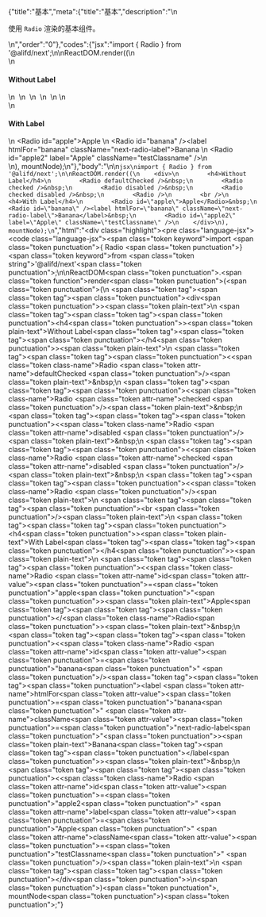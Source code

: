 {"title":"基本","meta":{"title":"基本","description":"\n<p>使用 <code>Radio</code> 渲染的基本组件。</p>\n","order":"0"},"codes":{"jsx":"import { Radio } from '@alifd/next';\n\nReactDOM.render((\n    <div>\n        <h4>Without Label</h4>\n        <Radio defaultChecked />&nbsp;\n        <Radio checked />&nbsp;\n        <Radio disabled />&nbsp;\n        <Radio checked disabled />&nbsp;\n        <Radio />\n        <br />\n        <h4>With Label</h4>\n        <Radio id=\"apple\">Apple</Radio>&nbsp;\n        <Radio id=\"banana\" /><label htmlFor=\"banana\" className=\"next-radio-label\">Banana</label>&nbsp;\n        <Radio id=\"apple2\" label=\"Apple\" className=\"testClassname\" />\n    </div>\n), mountNode);\n"},"body":"\n\n````jsx\nimport { Radio } from '@alifd/next';\n\nReactDOM.render((\n    <div>\n        <h4>Without Label</h4>\n        <Radio defaultChecked />&nbsp;\n        <Radio checked />&nbsp;\n        <Radio disabled />&nbsp;\n        <Radio checked disabled />&nbsp;\n        <Radio />\n        <br />\n        <h4>With Label</h4>\n        <Radio id=\"apple\">Apple</Radio>&nbsp;\n        <Radio id=\"banana\" /><label htmlFor=\"banana\" className=\"next-radio-label\">Banana</label>&nbsp;\n        <Radio id=\"apple2\" label=\"Apple\" className=\"testClassname\" />\n    </div>\n), mountNode);\n````","html":"<script>(function(){\"use strict\";\n\nvar _next = require(\"@alifd/next\");\n\nReactDOM.render(React.createElement(\n    \"div\",\n    null,\n    React.createElement(\n        \"h4\",\n        null,\n        \"Without Label\"\n    ),\n    React.createElement(_next.Radio, { defaultChecked: true }),\n    \"\\xA0\",\n    React.createElement(_next.Radio, { checked: true }),\n    \"\\xA0\",\n    React.createElement(_next.Radio, { disabled: true }),\n    \"\\xA0\",\n    React.createElement(_next.Radio, { checked: true, disabled: true }),\n    \"\\xA0\",\n    React.createElement(_next.Radio, null),\n    React.createElement(\"br\", null),\n    React.createElement(\n        \"h4\",\n        null,\n        \"With Label\"\n    ),\n    React.createElement(\n        _next.Radio,\n        { id: \"apple\" },\n        \"Apple\"\n    ),\n    \"\\xA0\",\n    React.createElement(_next.Radio, { id: \"banana\" }),\n    React.createElement(\n        \"label\",\n        { htmlFor: \"banana\", className: \"next-radio-label\" },\n        \"Banana\"\n    ),\n    \"\\xA0\",\n    React.createElement(_next.Radio, { id: \"apple2\", label: \"Apple\", className: \"testClassname\" })\n), mountNode);})()</script><div class=\"highlight\"><pre class=\"language-jsx\"><code class=\"language-jsx\"><span class=\"token keyword\">import</span> <span class=\"token punctuation\">{</span> Radio <span class=\"token punctuation\">}</span> <span class=\"token keyword\">from</span> <span class=\"token string\">'@alifd/next'</span><span class=\"token punctuation\">;</span>\n\nReactDOM<span class=\"token punctuation\">.</span><span class=\"token function\">render</span><span class=\"token punctuation\">(</span><span class=\"token punctuation\">(</span>\n    <span class=\"token tag\"><span class=\"token tag\"><span class=\"token punctuation\">&lt;</span>div</span><span class=\"token punctuation\">></span></span><span class=\"token plain-text\">\n        </span><span class=\"token tag\"><span class=\"token tag\"><span class=\"token punctuation\">&lt;</span>h4</span><span class=\"token punctuation\">></span></span><span class=\"token plain-text\">Without Label</span><span class=\"token tag\"><span class=\"token tag\"><span class=\"token punctuation\">&lt;/</span>h4</span><span class=\"token punctuation\">></span></span><span class=\"token plain-text\">\n        </span><span class=\"token tag\"><span class=\"token tag\"><span class=\"token punctuation\">&lt;</span><span class=\"token class-name\">Radio</span></span> <span class=\"token attr-name\">defaultChecked</span> <span class=\"token punctuation\">/></span></span><span class=\"token plain-text\">&amp;nbsp;\n        </span><span class=\"token tag\"><span class=\"token tag\"><span class=\"token punctuation\">&lt;</span><span class=\"token class-name\">Radio</span></span> <span class=\"token attr-name\">checked</span> <span class=\"token punctuation\">/></span></span><span class=\"token plain-text\">&amp;nbsp;\n        </span><span class=\"token tag\"><span class=\"token tag\"><span class=\"token punctuation\">&lt;</span><span class=\"token class-name\">Radio</span></span> <span class=\"token attr-name\">disabled</span> <span class=\"token punctuation\">/></span></span><span class=\"token plain-text\">&amp;nbsp;\n        </span><span class=\"token tag\"><span class=\"token tag\"><span class=\"token punctuation\">&lt;</span><span class=\"token class-name\">Radio</span></span> <span class=\"token attr-name\">checked</span> <span class=\"token attr-name\">disabled</span> <span class=\"token punctuation\">/></span></span><span class=\"token plain-text\">&amp;nbsp;\n        </span><span class=\"token tag\"><span class=\"token tag\"><span class=\"token punctuation\">&lt;</span><span class=\"token class-name\">Radio</span></span> <span class=\"token punctuation\">/></span></span><span class=\"token plain-text\">\n        </span><span class=\"token tag\"><span class=\"token tag\"><span class=\"token punctuation\">&lt;</span>br</span> <span class=\"token punctuation\">/></span></span><span class=\"token plain-text\">\n        </span><span class=\"token tag\"><span class=\"token tag\"><span class=\"token punctuation\">&lt;</span>h4</span><span class=\"token punctuation\">></span></span><span class=\"token plain-text\">With Label</span><span class=\"token tag\"><span class=\"token tag\"><span class=\"token punctuation\">&lt;/</span>h4</span><span class=\"token punctuation\">></span></span><span class=\"token plain-text\">\n        </span><span class=\"token tag\"><span class=\"token tag\"><span class=\"token punctuation\">&lt;</span><span class=\"token class-name\">Radio</span></span> <span class=\"token attr-name\">id</span><span class=\"token attr-value\"><span class=\"token punctuation\">=</span><span class=\"token punctuation\">\"</span>apple<span class=\"token punctuation\">\"</span></span><span class=\"token punctuation\">></span></span><span class=\"token plain-text\">Apple</span><span class=\"token tag\"><span class=\"token tag\"><span class=\"token punctuation\">&lt;/</span><span class=\"token class-name\">Radio</span></span><span class=\"token punctuation\">></span></span><span class=\"token plain-text\">&amp;nbsp;\n        </span><span class=\"token tag\"><span class=\"token tag\"><span class=\"token punctuation\">&lt;</span><span class=\"token class-name\">Radio</span></span> <span class=\"token attr-name\">id</span><span class=\"token attr-value\"><span class=\"token punctuation\">=</span><span class=\"token punctuation\">\"</span>banana<span class=\"token punctuation\">\"</span></span> <span class=\"token punctuation\">/></span></span><span class=\"token tag\"><span class=\"token tag\"><span class=\"token punctuation\">&lt;</span>label</span> <span class=\"token attr-name\">htmlFor</span><span class=\"token attr-value\"><span class=\"token punctuation\">=</span><span class=\"token punctuation\">\"</span>banana<span class=\"token punctuation\">\"</span></span> <span class=\"token attr-name\">className</span><span class=\"token attr-value\"><span class=\"token punctuation\">=</span><span class=\"token punctuation\">\"</span>next-radio-label<span class=\"token punctuation\">\"</span></span><span class=\"token punctuation\">></span></span><span class=\"token plain-text\">Banana</span><span class=\"token tag\"><span class=\"token tag\"><span class=\"token punctuation\">&lt;/</span>label</span><span class=\"token punctuation\">></span></span><span class=\"token plain-text\">&amp;nbsp;\n        </span><span class=\"token tag\"><span class=\"token tag\"><span class=\"token punctuation\">&lt;</span><span class=\"token class-name\">Radio</span></span> <span class=\"token attr-name\">id</span><span class=\"token attr-value\"><span class=\"token punctuation\">=</span><span class=\"token punctuation\">\"</span>apple2<span class=\"token punctuation\">\"</span></span> <span class=\"token attr-name\">label</span><span class=\"token attr-value\"><span class=\"token punctuation\">=</span><span class=\"token punctuation\">\"</span>Apple<span class=\"token punctuation\">\"</span></span> <span class=\"token attr-name\">className</span><span class=\"token attr-value\"><span class=\"token punctuation\">=</span><span class=\"token punctuation\">\"</span>testClassname<span class=\"token punctuation\">\"</span></span> <span class=\"token punctuation\">/></span></span><span class=\"token plain-text\">\n    </span><span class=\"token tag\"><span class=\"token tag\"><span class=\"token punctuation\">&lt;/</span>div</span><span class=\"token punctuation\">></span></span>\n<span class=\"token punctuation\">)</span><span class=\"token punctuation\">,</span> mountNode<span class=\"token punctuation\">)</span><span class=\"token punctuation\">;</span></code></pre></div>"}